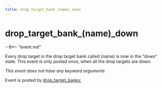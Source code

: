```yaml
---
title: drop_target_bank_(name)_down
---
```


# drop_target_bank_(name)_down


--8<-- "event.md"

Every drop target in the drop target bank called (name) is now in the
"down" state. This event is only posted once, when all the drop
targets are down.

*This event does not have any keyword arguments*

Event is posted by [drop_target_banks:](../config/drop_target_banks.md)
